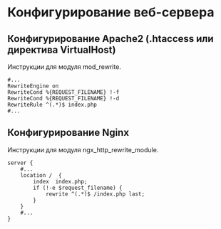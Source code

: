 Конфигурирование веб-сервера
============================

Конфигурирование Apache2 (.htaccess или директива VirtualHost)
--------------------------------------------------------------
Инструкции для модуля mod_rewrite.

````
#...
RewriteEngine on
RewriteCond %{REQUEST_FILENAME} !-f
RewriteCond %{REQUEST_FILENAME} !-d
RewriteRule ^(.*)$ index.php
#...
````

Конфигурирование Nginx
----------------------
Инструкции для модуля ngx_http_rewrite_module.

````
server {
	#...
	location /  {
		index  index.php;
		if (!-e $request_filename) {
			rewrite ^(.*)$ /index.php last;
		}
	}
	#...
}
````
